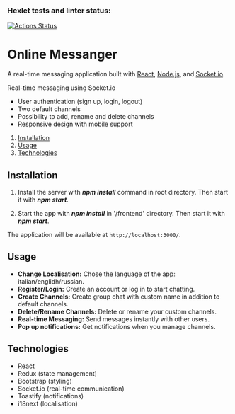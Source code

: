 ### Hexlet tests and linter status:
[![Actions Status](https://github.com/EllySmith/frontend-project-12/actions/workflows/hexlet-check.yml/badge.svg)](https://github.com/EllySmith/frontend-project-12/actions)

# Online Messanger

A real-time messaging application built with [React](https://reactjs.org/), [Node.js](https://nodejs.org/), and [Socket.io](https://socket.io/).

Real-time messaging using Socket.io
- User authentication (sign up, login, logout)
- Two default channels 
- Possibility to add, rename and delete channels
- Responsive design with mobile support

1. [Installation](#installation)
2. [Usage](#usage)
4. [Technologies](#technologies)

## Installation

1. Install the server with ***npm install*** command in root directory. Then start it with ***npm start***.

2. Start the app with ***npm install*** in '/frontend' directory. Then start it with ***npm start***.

The application will be available at `http://localhost:3000/`.

## Usage

- **Change Localisation:** Chose the language of the app: italian/englidh/russian.
- **Register/Login:** Create an account or log in to start chatting.
- **Create Channels:** Create group chat with custom name in addition to default channels.
- **Delete/Rename Channels:** Delete or rename your custom channels.
- **Real-time Messaging:** Send messages instantly with other users.
- **Pop up notifications:** Get notifications when you manage channels.

  
## Technologies

- React
- Redux (state management)
- Bootstrap (styling)
- Socket.io (real-time communication)
- Toastify (notifications)
- i18next (localisation)




